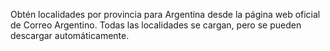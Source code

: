 Obtén localidades por provincia para Argentina desde la página web oficial de Correo Argentino. Todas las localidades se cargan, pero se pueden descargar automáticamente. 